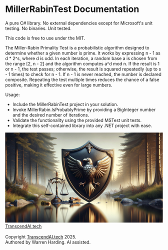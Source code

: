
# MillerRabinTest Documentation

A pure C# library. No external dependencies except for Microsoft's unit testing. No binaries. Unit tested.

This code is free to use under the MIT.

The Miller-Rabin Primality Test is a probabilistic algorithm designed to determine whether a given number is prime. It works by expressing n - 1 as d * 2^s, where d is odd. In each iteration, a random base a is chosen from the range [2, n - 2] and the algorithm computes a^d mod n. If the result is 1 or n - 1, the test passes; otherwise, the result is squared repeatedly (up to s - 1 times) to check for n - 1. If n - 1 is never reached, the number is declared composite. Repeating the test multiple times reduces the chance of a false positive, making it effective even for large numbers.

Usage:
- Include the MillerRabinTest project in your solution.
- Invoke MillerRabin.IsProbablyPrime by providing a BigInteger number and the desired number of iterations.
- Validate the functionality using the provided MSTest unit tests.
- Integrate this self-contained library into any .NET project with ease.

![AI Image](aiimage.jpg)
[TranscendAI.tech](https://TranscendAI.tech)<br>
<br>
Copyright [TranscendAI.tech](https://TranscendAI.tech) 2025.</br>
Authored by Warren Harding. AI assisted.</br>
